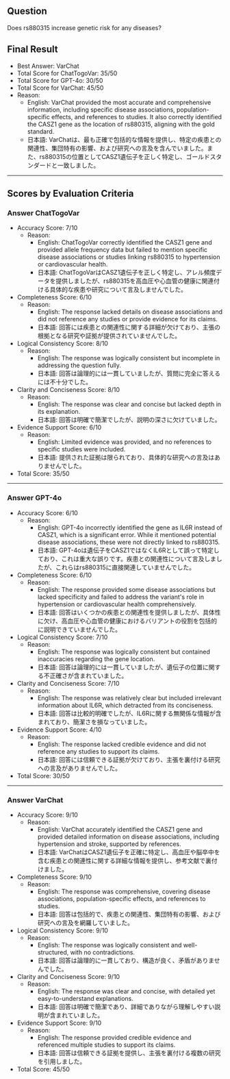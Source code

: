 ## Question

Does rs880315 increase genetic risk for any diseases?

## Final Result

- Best Answer: VarChat
- Total Score for ChatTogoVar: 35/50
- Total Score for GPT-4o: 30/50
- Total Score for VarChat: 45/50
- Reason:
  - English: VarChat provided the most accurate and comprehensive information, including specific disease associations, population-specific effects, and references to studies. It also correctly identified the CASZ1 gene as the location of rs880315, aligning with the gold standard.
  - 日本語: VarChatは、最も正確で包括的な情報を提供し、特定の疾患との関連性、集団特有の影響、および研究への言及を含んでいました。また、rs880315の位置としてCASZ1遺伝子を正しく特定し、ゴールドスタンダードと一致しました。

---

## Scores by Evaluation Criteria

### Answer ChatTogoVar
- Accuracy Score: 7/10
  - Reason: 
    - English: ChatTogoVar correctly identified the CASZ1 gene and provided allele frequency data but failed to mention specific disease associations or studies linking rs880315 to hypertension or cardiovascular health.
    - 日本語: ChatTogoVarはCASZ1遺伝子を正しく特定し、アレル頻度データを提供しましたが、rs880315を高血圧や心血管の健康に関連付ける具体的な疾患や研究について言及しませんでした。
- Completeness Score: 6/10
  - Reason: 
    - English: The response lacked details on disease associations and did not reference any studies or provide evidence for its claims.
    - 日本語: 回答には疾患との関連性に関する詳細が欠けており、主張の根拠となる研究や証拠が提供されていませんでした。
- Logical Consistency Score: 8/10
  - Reason: 
    - English: The response was logically consistent but incomplete in addressing the question fully.
    - 日本語: 回答は論理的には一貫していましたが、質問に完全に答えるには不十分でした。
- Clarity and Conciseness Score: 8/10
  - Reason: 
    - English: The response was clear and concise but lacked depth in its explanation.
    - 日本語: 回答は明確で簡潔でしたが、説明の深さに欠けていました。
- Evidence Support Score: 6/10
  - Reason: 
    - English: Limited evidence was provided, and no references to specific studies were included.
    - 日本語: 提供された証拠は限られており、具体的な研究への言及はありませんでした。
- Total Score: 35/50

---

### Answer GPT-4o
- Accuracy Score: 6/10
  - Reason: 
    - English: GPT-4o incorrectly identified the gene as IL6R instead of CASZ1, which is a significant error. While it mentioned potential disease associations, these were not directly linked to rs880315.
    - 日本語: GPT-4oは遺伝子をCASZ1ではなくIL6Rとして誤って特定しており、これは重大な誤りです。疾患との関連性について言及しましたが、これらはrs880315に直接関連していませんでした。
- Completeness Score: 6/10
  - Reason: 
    - English: The response provided some disease associations but lacked specificity and failed to address the variant's role in hypertension or cardiovascular health comprehensively.
    - 日本語: 回答はいくつかの疾患との関連性を提供しましたが、具体性に欠け、高血圧や心血管の健康におけるバリアントの役割を包括的に説明できていませんでした。
- Logical Consistency Score: 7/10
  - Reason: 
    - English: The response was logically consistent but contained inaccuracies regarding the gene location.
    - 日本語: 回答は論理的には一貫していましたが、遺伝子の位置に関する不正確さが含まれていました。
- Clarity and Conciseness Score: 7/10
  - Reason: 
    - English: The response was relatively clear but included irrelevant information about IL6R, which detracted from its conciseness.
    - 日本語: 回答は比較的明確でしたが、IL6Rに関する無関係な情報が含まれており、簡潔さを損なっていました。
- Evidence Support Score: 4/10
  - Reason: 
    - English: The response lacked credible evidence and did not reference any studies to support its claims.
    - 日本語: 回答には信頼できる証拠が欠けており、主張を裏付ける研究への言及がありませんでした。
- Total Score: 30/50

---

### Answer VarChat
- Accuracy Score: 9/10
  - Reason: 
    - English: VarChat accurately identified the CASZ1 gene and provided detailed information on disease associations, including hypertension and stroke, supported by references.
    - 日本語: VarChatはCASZ1遺伝子を正確に特定し、高血圧や脳卒中を含む疾患との関連性に関する詳細な情報を提供し、参考文献で裏付けました。
- Completeness Score: 9/10
  - Reason: 
    - English: The response was comprehensive, covering disease associations, population-specific effects, and references to studies.
    - 日本語: 回答は包括的で、疾患との関連性、集団特有の影響、および研究への言及を網羅していました。
- Logical Consistency Score: 9/10
  - Reason: 
    - English: The response was logically consistent and well-structured, with no contradictions.
    - 日本語: 回答は論理的に一貫しており、構造が良く、矛盾がありませんでした。
- Clarity and Conciseness Score: 9/10
  - Reason: 
    - English: The response was clear and concise, with detailed yet easy-to-understand explanations.
    - 日本語: 回答は明確で簡潔であり、詳細でありながら理解しやすい説明が含まれていました。
- Evidence Support Score: 9/10
  - Reason: 
    - English: The response provided credible evidence and referenced multiple studies to support its claims.
    - 日本語: 回答は信頼できる証拠を提供し、主張を裏付ける複数の研究を引用しました。
- Total Score: 45/50